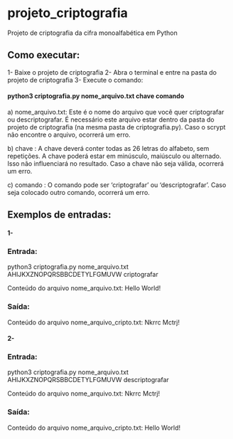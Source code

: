 # projeto_criptografia
Projeto de criptografia da cifra monoalfabética em Python

## Como executar:

1- Baixe o projeto de criptografia
2- Abra o terminal e entre na pasta do projeto de criptografia
3- Execute o comando:
#### python3 criptografia.py nome_arquivo.txt chave comando
  a) nome_arquivo.txt: Este é o nome do arquivo que você quer criptografar ou descriptografar. É necessário este arquivo estar dentro da pasta do projeto de criptografia (na mesma pasta de criptografia.py). Caso o scrypt não encontre o arquivo, ocorrerá um erro.
  
  b) chave : A chave deverá conter todas as 26 letras do alfabeto, sem repetições. A chave poderá estar em minúsculo, maiúsculo ou alternado. Isso não influenciará no resultado. Caso a chave não seja válida, ocorrerá um erro.
  
  c) comando : O comando pode ser ‘criptografar’ ou ‘descriptografar’. Caso seja colocado outro comando, ocorrerá um erro.
  
  
## Exemplos de entradas:

#### 1-
### Entrada:
python3 criptografia.py nome_arquivo.txt AHIJKXZNOPQRSBBCDETYLFGMUVW criptografar

Conteúdo do arquivo nome_arquivo.txt: Hello World!

### Saída:

Conteúdo do arquivo nome_arquivo_cripto.txt: Nkrrc Mctrj!

#### 2-
### Entrada:
python3 criptografia.py nome_arquivo.txt AHIJKXZNOPQRSBBCDETYLFGMUVW descriptografar

Conteúdo do arquivo nome_arquivo.txt: Nkrrc Mctrj!

### Saída:

Conteúdo do arquivo nome_arquivo_cripto.txt: Hello World!

